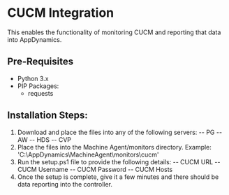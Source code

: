# CUCM Integration
This enables the functionality of monitoring CUCM and reporting that data into AppDynamics.

## Pre-Requisites
- Python 3.x
- PIP Packages:
	- requests
## Installation Steps:
1. Download and place the files into any of the following servers:
-- PG
-- AW
-- HDS
-- CVP
2. Place the files into the Machine Agent/monitors directory.  Example: 'C:\AppDynamics\MachineAgent\monitors\cucm\'
3. Run the setup.ps1 file to provide the following details:
-- CUCM URL
-- CUCM Username
-- CUCM Password
-- CUCM Hosts
4. Once the setup is complete, give it a few minutes and there should be data reporting into the controller.
